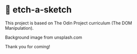 # 🔲 etch-a-sketch

This project is based on The Odin Project curriculum (The DOM Manipulation).

Background image from unsplash.com

Thank you for coming!
